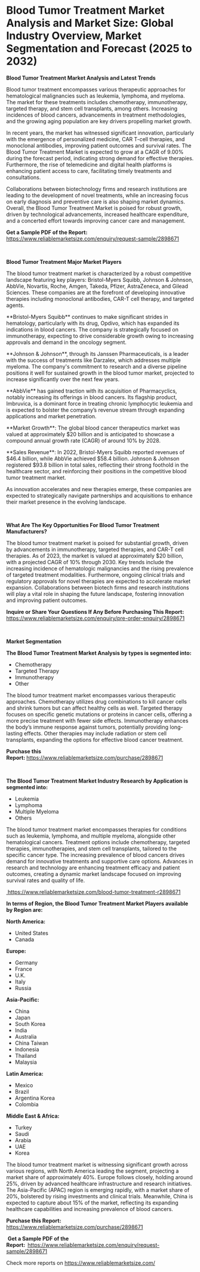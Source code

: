 <p><h1>Blood Tumor Treatment Market Analysis and Market Size: Global Industry Overview, Market Segmentation and Forecast (2025 to 2032)</h1></p><p><strong>Blood Tumor Treatment Market Analysis and Latest Trends</strong></p>
<p><p>Blood tumor treatment encompasses various therapeutic approaches for hematological malignancies such as leukemia, lymphoma, and myeloma. The market for these treatments includes chemotherapy, immunotherapy, targeted therapy, and stem cell transplants, among others. Increasing incidences of blood cancers, advancements in treatment methodologies, and the growing aging population are key drivers propelling market growth.</p><p>In recent years, the market has witnessed significant innovation, particularly with the emergence of personalized medicine, CAR T-cell therapies, and monoclonal antibodies, improving patient outcomes and survival rates. The Blood Tumor Treatment Market is expected to grow at a CAGR of 9.00% during the forecast period, indicating strong demand for effective therapies. Furthermore, the rise of telemedicine and digital health platforms is enhancing patient access to care, facilitating timely treatments and consultations.</p><p>Collaborations between biotechnology firms and research institutions are leading to the development of novel treatments, while an increasing focus on early diagnosis and preventive care is also shaping market dynamics. Overall, the Blood Tumor Treatment Market is poised for robust growth, driven by technological advancements, increased healthcare expenditure, and a concerted effort towards improving cancer care and management.</p></p>
<p><strong>Get a Sample PDF of the Report:&nbsp;</strong> <a href="https://www.reliablemarketsize.com/enquiry/request-sample/2898671?utm_campaign=3382&utm_medium=2&utm_source=Github&utm_content=ia&utm_term=15032025&utm_id=blood-tumor-treatment">https://www.reliablemarketsize.com/enquiry/request-sample/2898671</a></p>
<p>&nbsp;</p>
<p><strong>Blood Tumor Treatment Major Market Players</strong></p>
<p><p>The blood tumor treatment market is characterized by a robust competitive landscape featuring key players: Bristol-Myers Squibb, Johnson & Johnson, AbbVie, Novartis, Roche, Amgen, Takeda, Pfizer, AstraZeneca, and Gilead Sciences. These companies are at the forefront of developing innovative therapies including monoclonal antibodies, CAR-T cell therapy, and targeted agents.</p><p>**Bristol-Myers Squibb** continues to make significant strides in hematology, particularly with its drug, Opdivo, which has expanded its indications in blood cancers. The company is strategically focused on immunotherapy, expecting to drive considerable growth owing to increasing approvals and demand in the oncology segment. </p><p>**Johnson & Johnson**, through its Janssen Pharmaceuticals, is a leader with the success of treatments like Darzalex, which addresses multiple myeloma. The company's commitment to research and a diverse pipeline positions it well for sustained growth in the blood tumor market, projected to increase significantly over the next few years.</p><p>**AbbVie** has gained traction with its acquisition of Pharmacyclics, notably increasing its offerings in blood cancers. Its flagship product, Imbruvica, is a dominant force in treating chronic lymphocytic leukemia and is expected to bolster the company’s revenue stream through expanding applications and market penetration.</p><p>**Market Growth**: The global blood cancer therapeutics market was valued at approximately $20 billion and is anticipated to showcase a compound annual growth rate (CAGR) of around 10% by 2028.</p><p>**Sales Revenue**: In 2022, Bristol-Myers Squibb reported revenues of $46.4 billion, while AbbVie achieved $58.4 billion. Johnson & Johnson registered $93.8 billion in total sales, reflecting their strong foothold in the healthcare sector, and reinforcing their positions in the competitive blood tumor treatment market. </p><p>As innovation accelerates and new therapies emerge, these companies are expected to strategically navigate partnerships and acquisitions to enhance their market presence in the evolving landscape.</p></p>
<p>&nbsp;</p>
<p><strong>What Are The Key Opportunities For Blood Tumor Treatment Manufacturers?</strong></p>
<p><p>The blood tumor treatment market is poised for substantial growth, driven by advancements in immunotherapy, targeted therapies, and CAR-T cell therapies. As of 2023, the market is valued at approximately $20 billion, with a projected CAGR of 10% through 2030. Key trends include the increasing incidence of hematologic malignancies and the rising prevalence of targeted treatment modalities. Furthermore, ongoing clinical trials and regulatory approvals for novel therapies are expected to accelerate market expansion. Collaborations between biotech firms and research institutions will play a vital role in shaping the future landscape, fostering innovation and improving patient outcomes.</p></p>
<p><strong>Inquire or Share Your Questions If Any Before Purchasing This Report:</strong> <a href="https://www.reliablemarketsize.com/enquiry/pre-order-enquiry/2898671?utm_campaign=3382&utm_medium=2&utm_source=Github&utm_content=ia&utm_term=15032025&utm_id=blood-tumor-treatment">https://www.reliablemarketsize.com/enquiry/pre-order-enquiry/2898671</a></p>
<p>&nbsp;</p>
<p><strong>Market Segmentation</strong></p>
<p><strong>The Blood Tumor Treatment Market Analysis by types is segmented into:</strong></p>
<p><ul><li>Chemotherapy</li><li>Targeted Therapy</li><li>Immunotherapy</li><li>Other</li></ul></p>
<p><p>The blood tumor treatment market encompasses various therapeutic approaches. Chemotherapy utilizes drug combinations to kill cancer cells and shrink tumors but can affect healthy cells as well. Targeted therapy focuses on specific genetic mutations or proteins in cancer cells, offering a more precise treatment with fewer side effects. Immunotherapy enhances the body’s immune response against tumors, potentially providing long-lasting effects. Other therapies may include radiation or stem cell transplants, expanding the options for effective blood cancer treatment.</p></p>
<p><strong>Purchase this Report:&nbsp;</strong><a href="https://www.reliablemarketsize.com/purchase/2898671?utm_campaign=3382&utm_medium=2&utm_source=Github&utm_content=ia&utm_term=15032025&utm_id=blood-tumor-treatment">https://www.reliablemarketsize.com/purchase/2898671</a></p>
<p>&nbsp;</p>
<p><strong>The Blood Tumor Treatment Market Industry Research by Application is segmented into:</strong></p>
<p><ul><li>Leukemia</li><li>Lymphoma</li><li>Multiple Myeloma</li><li>Others</li></ul></p>
<p><p>The blood tumor treatment market encompasses therapies for conditions such as leukemia, lymphoma, and multiple myeloma, alongside other hematological cancers. Treatment options include chemotherapy, targeted therapies, immunotherapies, and stem cell transplants, tailored to the specific cancer type. The increasing prevalence of blood cancers drives demand for innovative treatments and supportive care options. Advances in research and technology are enhancing treatment efficacy and patient outcomes, creating a dynamic market landscape focused on improving survival rates and quality of life.</p></p>
<p><a href="https://www.reliablemarketsize.com/blood-tumor-treatment-r2898671?utm_campaign=3382&utm_medium=2&utm_source=Github&utm_content=ia&utm_term=15032025&utm_id=blood-tumor-treatment">&nbsp;https://www.reliablemarketsize.com/blood-tumor-treatment-r2898671</a></p>
<p><strong>In terms of Region, the Blood Tumor Treatment Market Players available by Region are:</strong></p>
<p>
    <p> <strong> North America: </strong>
        <ul>
            <li>United States</li>
            <li>Canada</li>
        </ul>
        </p> 
    <p> <strong> Europe: </strong>
        <ul>
            <li>Germany</li>
            <li>France</li>
            <li>U.K.</li>
            <li>Italy</li>
            <li>Russia</li>
        </ul>
        </p> 
    <p> <strong> Asia-Pacific: </strong>
        <ul>
            <li>China</li>
            <li>Japan</li>
            <li>South Korea</li>
            <li>India</li>
            <li>Australia</li>
            <li>China Taiwan</li>
            <li>Indonesia</li>
            <li>Thailand</li>
            <li>Malaysia</li>
        </ul>
        </p> 
    <p> <strong> Latin America: </strong>
        <ul>
            <li>Mexico</li>
            <li>Brazil</li>
            <li>Argentina Korea</li>
            <li>Colombia</li>
        </ul>
        </p> 
    <p> <strong> Middle East & Africa: </strong>
        <ul>
            <li>Turkey</li>
            <li>Saudi</li>
            <li>Arabia</li>
            <li>UAE</li>
            <li>Korea</li>
        </ul>
    </p>
    </p>
<p><p>The blood tumor treatment market is witnessing significant growth across various regions, with North America leading the segment, projecting a market share of approximately 40%. Europe follows closely, holding around 25%, driven by advanced healthcare infrastructure and research initiatives. The Asia-Pacific (APAC) region is emerging rapidly, with a market share of 20%, bolstered by rising investments and clinical trials. Meanwhile, China is expected to capture about 15% of the market, reflecting its expanding healthcare capabilities and increasing prevalence of blood cancers.</p></p>
<p><strong>Purchase this Report: </strong><a href="https://www.reliablemarketsize.com/purchase/2898671?utm_campaign=3382&utm_medium=2&utm_source=Github&utm_content=ia&utm_term=15032025&utm_id=blood-tumor-treatment">https://www.reliablemarketsize.com/purchase/2898671</a></p>
<p>&nbsp;<strong>Get a Sample PDF of the Report:&nbsp;&nbsp;</strong><a href="https://www.reliablemarketsize.com/enquiry/request-sample/2898671?utm_campaign=3382&utm_medium=2&utm_source=Github&utm_content=ia&utm_term=15032025&utm_id=blood-tumor-treatment">https://www.reliablemarketsize.com/enquiry/request-sample/2898671</a></p>
<p><strong></strong></p>
<p>Check more reports on <a href="https://www.reliablemarketsize.com/?utm_campaign=3382&utm_medium=2&utm_source=Github&utm_content=ia&utm_term=15032025&utm_id=blood-tumor-treatment">https://www.reliablemarketsize.com/</a></p>